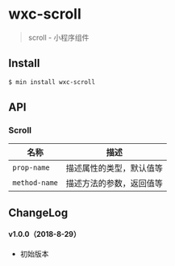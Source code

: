 # wxc-scroll

> scroll - 小程序组件

## Install

``` bash
$ min install wxc-scroll
```


## API

### Scroll

| 名称                  | 描述                         |
|----------------------|------------------------------|
|`prop-name`           | 描述属性的类型，默认值等         |
|`method-name`         | 描述方法的参数，返回值等         |

## ChangeLog

#### v1.0.0（2018-8-29）

- 初始版本
